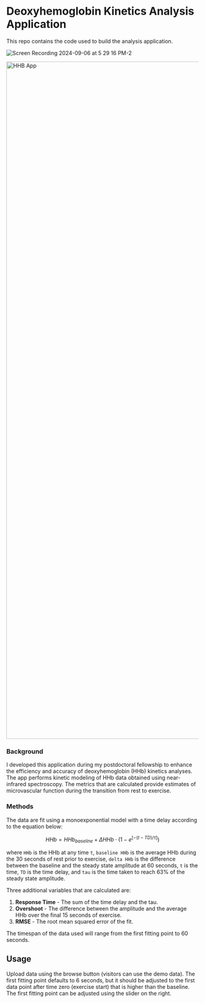 # Deoxyhemoglobin Kinetics Analysis Application

This repo contains the code used to build the analysis application.

![Screen Recording 2024-09-06 at 5 29 16 PM-2](https://github.com/user-attachments/assets/d57c5589-5fc1-4429-a0d8-5ca259541f02)


<img width="1774" alt="HHB App" src="https://github.com/user-attachments/assets/4c7b4202-6d11-4eef-a75e-54e0ca8ef003">

### Background

I developed this application during my postdoctoral fellowship to enhance the efficiency and accuracy of deoxyhemoglobin (HHb) kinetics analyses. The app performs kinetic modeling of HHb data obtained using near-infrared spectroscopy. The metrics that are calculated provide estimates of microvascular function during the transition from rest to exercise. 


### Methods

The data are fit using a monoexponential model with a time delay according to the equation below:

$$
HHb = {HHb}_{baseline} + \Delta{HHb} \cdot (1 - e^{[-(t - TD) / \tau]})
$$

where `HHb` is the HHb at any time `t`, `baseline HHb` is the average HHb during the 30 seconds of rest prior to exercise, `delta HHb` is the difference between the baseline and the steady state amplitude at 60 seconds, `t` is the time, `TD` is the time delay, and `tau` is the time taken to reach 63% of the steady state amplitude. 

Three additional variables that are calculated are:

1. **Response Time** - The sum of the time delay and the tau.
2. **Overshoot** - The difference between the amplitude and the average HHb over the final 15 seconds of exercise.
3. **RMSE** - The root mean squared error of the fit.

The timespan of the data used will range from the first fitting point to 60 seconds.

## Usage

Upload data using the browse button (visitors can use the demo data). The first fitting point defaults to 6 seconds, but it should be adjusted to the first data point after time zero (exercise start) that is higher than the baseline. The first fitting point can be adjusted using the slider on the right.
